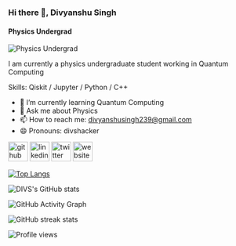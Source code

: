 ### Hi there 👋, Divyanshu Singh
#### Physics Undergrad
![Physics Undergrad](https://github.com/divshacker/divshacker/blob/main/My%20Post.png)

I am currently a physics undergraduate student working in Quantum Computing

Skills: Qiskit / Jupyter / Python / C++

- 🌱 I’m currently learning Quantum Computing 
- 💬 Ask me about Physics 
- 📫 How to reach me: divyanshusingh239@gmail.com 
- 😄 Pronouns: divshacker 


[<img src='https://cdn.jsdelivr.net/npm/simple-icons@3.0.1/icons/github.svg' alt='github' height='40'>](https://github.com/divshacker)  [<img src='https://cdn.jsdelivr.net/npm/simple-icons@3.0.1/icons/linkedin.svg' alt='linkedin' height='40'>](https://www.linkedin.com/in/divs/)  [<img src='https://cdn.jsdelivr.net/npm/simple-icons@3.0.1/icons/twitter.svg' alt='twitter' height='40'>](https://twitter.com/divshacker)  [<img src='https://cdn.jsdelivr.net/npm/simple-icons@3.0.1/icons/icloud.svg' alt='website' height='40'>](oceanofphysics.blogspot.com)  

[![Top Langs](https://github-readme-stats.vercel.app/api/top-langs/?username=divshacker&layout=compact)](https://github.com/anuraghazra/github-readme-stats)

![DIVS's GitHub stats](https://github-readme-stats.vercel.app/api?username=divshacker&show_icons=true&theme=dark)

![GitHub Activity Graph](https://activity-graph.herokuapp.com/graph?username=divshacker)  

![GitHub streak stats](https://github-readme-streak-stats.herokuapp.com/?user=divshacker)  

![Profile views](https://gpvc.arturio.dev/divshacker)  
